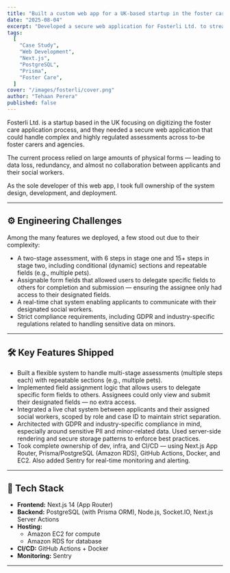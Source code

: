 ```yaml
---
title: "Built a custom web app for a UK-based startup in the foster care sector - solo."
date: "2025-08-04"
excerpt: "Developed a secure web application for Fosterli Ltd. to streamline the foster care application process, enhancing collaboration and compliance."
tags:
  [
    "Case Study",
    "Web Development",
    "Next.js",
    "PostgreSQL",
    "Prisma",
    "Foster Care",
  ]
cover: "/images/fosterli/cover.png"
author: "Tehaan Perera"
published: false
---
```


Fosterli Ltd. is a startup based in the UK focusing on digitizing the foster care application process, and they needed a secure web application that could handle complex and highly regulated assessments across to-be foster carers and agencies.

The current process relied on large amounts of physical forms — leading to data loss, redundancy, and almost no collaboration between applicants and their social workers.

As the sole developer of this web app, I took full ownership of the system design, development, and deployment.

---

## ⚙️ Engineering Challenges

Among the many features we deployed, a few stood out due to their complexity:

- A two-stage assessment, with 6 steps in stage one and 15+ steps in stage two, including conditional (dynamic) sections and repeatable fields (e.g., multiple pets).
- Assignable form fields that allowed users to delegate specific fields to others for completion and submission — ensuring the assignee only had access to their designated fields.
- A real-time chat system enabling applicants to communicate with their designated social workers.
- Strict compliance requirements, including GDPR and industry-specific regulations related to handling sensitive data on minors.

---

## 🛠️ Key Features Shipped

- Built a flexible system to handle multi-stage assessments (multiple steps each) with repeatable sections (e.g., multiple pets).
- Implemented field assignment logic that allows users to delegate specific form fields to others. Assignees could only view and submit their designated fields — no extra access.
- Integrated a live chat system between applicants and their assigned social workers, scoped by role and case ID to maintain strict separation.
- Architected with GDPR and industry-specific compliance in mind, especially around sensitive PII and minor-related data. Used server-side rendering and secure storage patterns to enforce best practices.
- Took complete ownership of dev, infra, and CI/CD — using Next.js App Router, Prisma/PostgreSQL (Amazon RDS), GitHub Actions, Docker, and EC2. Also added Sentry for real-time monitoring and alerting.

---

## 🧰 Tech Stack

- **Frontend:** Next.js 14 (App Router)
- **Backend:** PostgreSQL (with Prisma ORM), Node.js, Socket.IO, Next.js Server Actions
- **Hosting:**
  - Amazon EC2 for compute
  - Amazon RDS for database
- **CI/CD:** GitHub Actions + Docker
- **Monitoring:** Sentry

---

